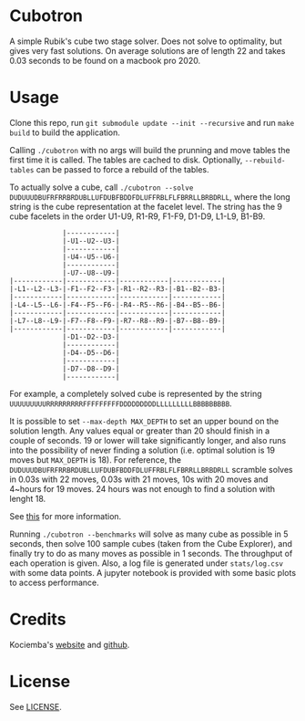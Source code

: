 # Cubotron

A simple Rubik's cube two stage solver. Does not solve to optimality, but gives
very fast solutions. On average solutions are of length 22 and takes 0.03
seconds to be found on a macbook pro 2020.

# Usage

Clone this repo, run `git submodule update --init --recursive` and run
`make build` to build the application.

Calling `./cubotron` with no args will build the prunning and move tables the
first time it is called. The tables are cached to disk. Optionally,
`--rebuild-tables` can be passed to force a rebuild of the tables.

To actually solve a cube, call `./cubotron --solve
DUDUUUDBUFRFRRBRDUBLLUFDUBFBDDFDLUFFRBLFLFBRRLLBRBDRLL`, where the long string
is the cube representation at the facelet level. The string has the 9 cube facelets
in the order U1-U9, R1-R9, F1-F9, D1-D9, L1-L9, B1-B9.

```
             |------------|
             |-U1--U2--U3-|
             |------------|
             |-U4--U5--U6-|
             |------------|
             |-U7--U8--U9-|
|------------|------------|------------|------------|
|-L1--L2--L3-|-F1--F2--F3-|-R1--R2--R3-|-B1--B2--B3-|
|------------|------------|------------|------------|
|-L4--L5--L6-|-F4--F5--F6-|-R4--R5--R6-|-B4--B5--B6-|
|------------|------------|------------|------------|
|-L7--L8--L9-|-F7--F8--F9-|-R7--R8--R9-|-B7--B8--B9-|
|------------|------------|------------|------------|
             |-D1--D2--D3-|
             |------------|
             |-D4--D5--D6-|
             |------------|
             |-D7--D8--D9-|
             |------------|
```

For example, a completely solved cube is represented by the string
`UUUUUUUUURRRRRRRRRFFFFFFFFFDDDDDDDDDLLLLLLLLLBBBBBBBBB`.

It is possible to set `--max-depth MAX_DEPTH` to set an upper bound on the
solution length. Any values equal or greater than 20 should finish in a couple
of seconds. 19 or lower will take significantly longer, and also runs into the
possibility of never finding a solution (i.e. optimal solution is 19 moves but
`MAX_DEPTH` is 18). For reference, the
`DUDUUUDBUFRFRRBRDUBLLUFDUBFBDDFDLUFFRBLFLFBRRLLBRBDRLL` scramble solves in
0.03s with 22 moves, 0.03s with 21 moves, 10s with 20 moves and 4~hours for 19
moves. 24 hours was not enough to find a solution with lenght 18.

See [this](http://kociemba.org/cube.htm) for more information.

Running `./cubotron --benchmarks` will solve as many cube as possible in 5
seconds, then solve 100 sample cubes (taken from the Cube Explorer), and
finally try to do as many moves as possible in 1 seconds. The throughput of
each operation is given. Also, a log file is generated under `stats/log.csv`
with some data points. A jupyter notebook is provided with some basic plots
to access performance.

# Credits

Kociemba's [website](http://kociemba.org/cube.htm) and
[github](https://github.com/hkociemba/RubiksCube-TwophaseSolver).

# License

See [LICENSE](LICENSE).
